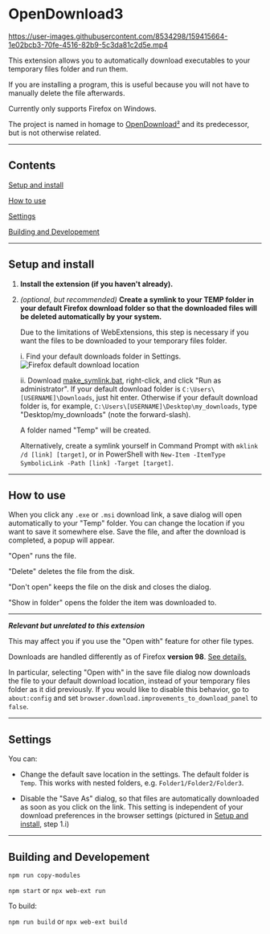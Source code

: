 # OpenDownload3


https://user-images.githubusercontent.com/8534298/159415664-1e02bcb3-70fe-4516-82b9-5c3da81c2d5e.mp4


This extension allows you to automatically download executables to your temporary files folder and run them.

If you are installing a program, this is useful because you will not have to manually delete the file afterwards.

Currently only supports Firefox on Windows.

The project is named in homage to [OpenDownload²](https://addons.thunderbird.net/en-us/firefox/addon/opendownload-10902/) and its predecessor, but is not otherwise related.

---

## Contents

[Setup and install](#setup-and-install)

[How to use](#how-to-use)

[Settings](#settings)

[Building and Developement](#building-and-developement)

---


## Setup and install

1. **Install the extension (if you haven't already).**

2. *(optional, but recommended)* **Create a symlink to your TEMP folder in your default Firefox download folder so that the downloaded files will be deleted automatically by your system.**

    Due to the limitations of WebExtensions, this step is necessary if you want the files to be downloaded to your temporary files folder.

    i. Find your default downloads folder in Settings.
    ![Firefox default download location](https://user-images.githubusercontent.com/8534298/159380375-cd968044-21c5-44b1-8028-55652bf7fe6b.png)

    ii. Download [make_symlink.bat](make_symlink.bat?raw=1), right-click, and click "Run as administrator". If your default download folder is `C:\Users\[USERNAME]\Downloads`, just hit enter. Otherwise if your default download folder is, for example, `C:\Users\[USERNAME]\Desktop\my_downloads`, type "Desktop/my_downloads" (note the forward-slash).

    A folder named "Temp" will be created.

    Alternatively, create a symlink yourself in Command Prompt with `mklink /d [link] [target]`, or in PowerShell with `New-Item -ItemType SymbolicLink -Path [link] -Target [target]`.

---

## How to use

When you click any `.exe` or `.msi` download link, a save dialog will open automatically to your "Temp" folder. You can change the location if you want to save it somewhere else. Save the file, and after the download is completed, a popup will appear.

"Open" runs the file.

"Delete" deletes the file from the disk.

"Don't open" keeps the file on the disk and closes the dialog.

"Show in folder" opens the folder the item was downloaded to.

---

*__Relevant but unrelated to this extension__*

This may affect you if you use the "Open with" feature for other file types.

Downloads are handled differently as of Firefox **version 98**. [See details.](https://support.mozilla.org/en-US/kb/manage-downloads-preferences-using-downloads-menu)

In particular, selecting "Open with" in the save file dialog now downloads the file to your default download location, instead of your temporary files folder as it did previously. If you would like to disable this behavior, go to `about:config` and set `browser.download.improvements_to_download_panel` to `false`.

---

## Settings

You can:

- Change the default save location in the settings. The default folder is `Temp`. This works with nested folders, e.g. `Folder1/Folder2/Folder3`.

- Disable the "Save As" dialog, so that files are automatically downloaded as soon as you click on the link. This setting is independent of your download preferences in the browser settings (pictured in [Setup and install](#setup-and-install), step 1.i)

---

## Building and Developement

`npm run copy-modules`

`npm start` or `npx web-ext run`

To build:

`npm run build` or `npx web-ext build`
